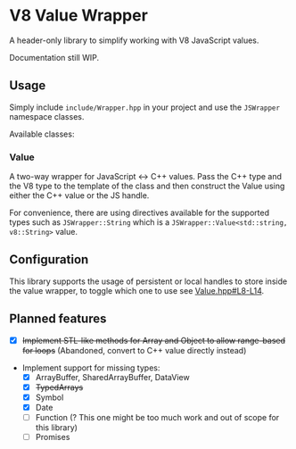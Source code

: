 # V8 Value Wrapper

A header-only library to simplify working with V8 JavaScript values.

Documentation still WIP.

## Usage

Simply include `include/Wrapper.hpp` in your project and use the `JSWrapper` namespace classes.

Available classes:

### Value

A two-way wrapper for JavaScript <-> C++ values. Pass the C++ type and the V8 type to the template of the class and then construct
the Value using either the C++ value or the JS handle.

For convenience, there are using directives available for the supported types such as `JSWrapper::String` which is a `JSWrapper::Value<std::string, v8::String>`
value.

## Configuration

This library supports the usage of persistent or local handles to store inside the value wrapper, to toggle which one to use
see [Value.hpp#L8-L14](include/Value.hpp#L8-L14).

## Planned features

- [X] ~~Implement STL-like methods for Array and Object to allow range-based for loops~~ (Abandoned, convert to C++ value directly instead)
- Implement support for missing types:
    - [X] ArrayBuffer, SharedArrayBuffer, DataView
    - [X] ~~TypedArrays~~
    - [X] Symbol
    - [X] Date
    - [ ] Function (? This one might be too much work and out of scope for this library)
    - [ ] Promises
